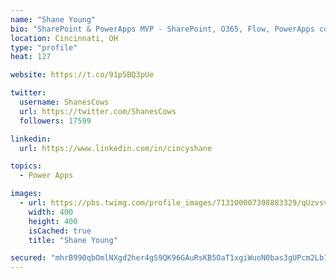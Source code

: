 ```yaml
---
name: "Shane Young"
bio: "SharePoint & PowerApps MVP - SharePoint, O365, Flow, PowerApps consulting? @PowerApps911 | Pure Snark? You found it."
location: Cincinnati, OH
type: "profile"
heat: 127

website: https://t.co/91p5BQ3pUe

twitter:
  username: ShanesCows
  url: https://twitter.com/ShanesCows
  followers: 17599

linkedin:
  url: https://www.linkedin.com/in/cincyshane

topics:
  - Power Apps

images:
  - url: https://pbs.twimg.com/profile_images/713100007398883329/qUzvsvQ3_400x400.jpg
    width: 400
    height: 400
    isCached: true
    title: "Shane Young"

secured: "mhrB990qbOmlNXgd2her4gS9QK96GAuRsKB5OaT1xgiWuoN0bas3gUPcm2Lb1kXJWYV9RrVvStuVdctJauP8Uo4cex5I/rJUYisVYRuohMVMRzAgsOkcJBvQb1LcDkmmj8hrj06qW9jVPnuwvjXKU/3qNChEmgOMRzTx99R+THqTAtC324w5sv6hTp7/u/mAwi1ldD8MFhIBYYe5prAE0cm1QF27i5SrcM8RWcS/St/VCK8A2R76FOHX8USynlNiMp2n1IlY3VvD/+6pZZ/IGjAayKJ/UsAyPygyq8qdoQzw5pC3RR4fsd5DcIYAW5FlDjQzIJQ2kTnT0Pbgs6ZkJty4CeY/O2kvgoIfPctYAT11MhDd1P7TyqP6ABbCVWT+c8kxVHZo75glsyo8bPaf7/QgWcD165Eho1O1Hyu6oWk=;N5RM1UdhFeJFFsdS+7hbrQ=="
---
```


